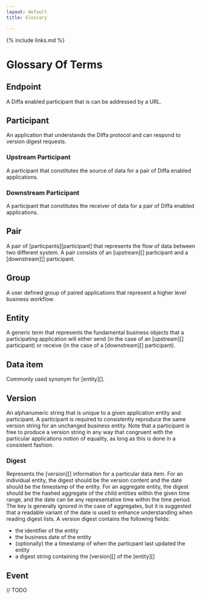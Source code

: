 ```yaml
---
layout: default
title: Glossary

---
```


{% include links.md %}

# Glossary Of Terms

## Endpoint
A Diffa enabled participant that is can be addressed by a URL.

## Participant
An application that understands the Diffa protocol and can respond to version digest requests.

### Upstream Participant
A participant that constitutes the source of data for a pair of Diffa enabled applications.

### Downstream Participant
A participant that constitutes the receiver of data for a pair of Diffa enabled applications.

## Pair
A pair of [particpants][participant] that represents the flow of data between two different system. A pair consists of an [upstream][] participant and a [downstream][] participant.

## Group
A user defined group of paired applications that represent a higher level business workflow.

## Entity

A generic term that represents the fundamental business objects that a participating application will either send (in the case of an [upstream][] participant) or receive (in the case of a [downstream][] participant).

## Data item

Commonly used synonym for [entity][].

## Version

An alphanumeric string that is unique to a given application entity and participant. A participant is required to consistently reproduce the same version string for an unchanged business entity. Note that a participant is free to produce a version string in any way that congruent with the particular applications notion of equality, as long as this is done in a consistent fashion. 

### Digest

Represents the [version][] information for a particular data item. For an individual entity, the digest should be the version content and the date should be the timestamp of the entity. For an aggregate entity, the digest should be the hashed aggregate of the child entities within the given time range, and the date can be any representative time within the time period. The key is generally ignored in the case of aggregates, but it is suggested that a readable variant of the date is used to enhance understanding when reading digest lists. A version digest contains the following fields:

* the identifier of the entity
* the business date of the entity
* (optionally) the a timestamp of when the particpant last updated the entity
* a digest string containing the [version][] of the [entity][]

## Event

// TODO
